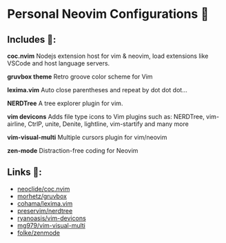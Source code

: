 # Personal Neovim Configurations :rocket:

## Includes :open_file_folder::
**coc.nvim**
 Nodejs extension host for vim & neovim, load extensions like VSCode and host language servers.

**gruvbox theme**
Retro groove color scheme for Vim 

**lexima.vim** 
Auto close parentheses and repeat by dot dot dot...

**NERDTree**
A tree explorer plugin for vim.   

**vim devicons**
Adds file type icons to Vim plugins such as: NERDTree, vim-airline, CtrlP, unite, Denite, lightline, vim-startify and many more	 

**vim-visual-multi**
Multiple cursors plugin for vim/neovim

**zen-mode**
Distraction-free coding for Neovim

## Links :link::
- [neoclide/coc.nvim](https://github.com/neoclide/coc.nvim)
- [morhetz/gruvbox](https://github.com/morhetz/gruvbox)
- [cohama/lexima.vim](https://github.com/cohama/lexima.vim)
- [preservim/nerdtree](https://github.com/preservim/nerdtree)
- [ryanoasis/vim-devicons](https://github.com/ryanoasis/vim-devicons)
- [mg979/vim-visual-multi](https://github.com/mg979/vim-visual-multi)
- [folke/zenmode](https://github.com/folke/zen-mode.nvim)